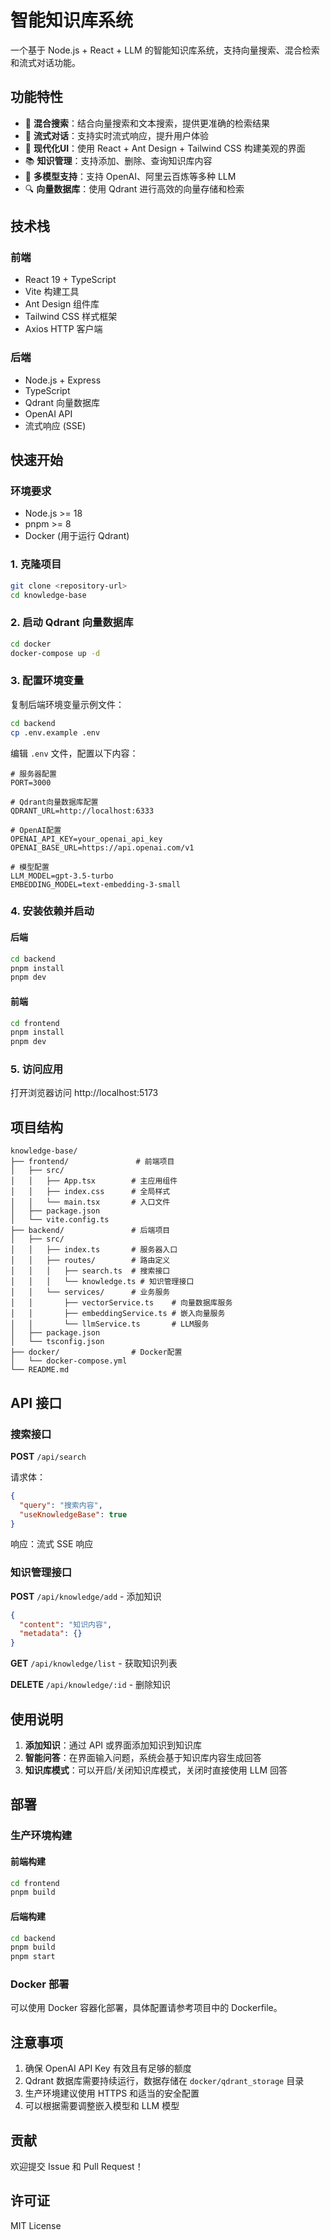 # 智能知识库系统

一个基于 Node.js + React + LLM 的智能知识库系统，支持向量搜索、混合检索和流式对话功能。

## 功能特性

- 🚀 **混合搜索**：结合向量搜索和文本搜索，提供更准确的检索结果
- 💬 **流式对话**：支持实时流式响应，提升用户体验
- 🎨 **现代化UI**：使用 React + Ant Design + Tailwind CSS 构建美观的界面
- 📚 **知识管理**：支持添加、删除、查询知识库内容
- 🤖 **多模型支持**：支持 OpenAI、阿里云百炼等多种 LLM
- 🔍 **向量数据库**：使用 Qdrant 进行高效的向量存储和检索

## 技术栈

### 前端
- React 19 + TypeScript
- Vite 构建工具
- Ant Design 组件库
- Tailwind CSS 样式框架
- Axios HTTP 客户端

### 后端
- Node.js + Express
- TypeScript
- Qdrant 向量数据库
- OpenAI API
- 流式响应 (SSE)

## 快速开始

### 环境要求

- Node.js >= 18
- pnpm >= 8
- Docker (用于运行 Qdrant)

### 1. 克隆项目

```bash
git clone <repository-url>
cd knowledge-base
```

### 2. 启动 Qdrant 向量数据库

```bash
cd docker
docker-compose up -d
```

### 3. 配置环境变量

复制后端环境变量示例文件：

```bash
cd backend
cp .env.example .env
```

编辑 `.env` 文件，配置以下内容：

```env
# 服务器配置
PORT=3000

# Qdrant向量数据库配置
QDRANT_URL=http://localhost:6333

# OpenAI配置
OPENAI_API_KEY=your_openai_api_key
OPENAI_BASE_URL=https://api.openai.com/v1

# 模型配置
LLM_MODEL=gpt-3.5-turbo
EMBEDDING_MODEL=text-embedding-3-small
```

### 4. 安装依赖并启动

#### 后端

```bash
cd backend
pnpm install
pnpm dev
```

#### 前端

```bash
cd frontend
pnpm install
pnpm dev
```

### 5. 访问应用

打开浏览器访问 http://localhost:5173

## 项目结构

```
knowledge-base/
├── frontend/               # 前端项目
│   ├── src/
│   │   ├── App.tsx        # 主应用组件
│   │   ├── index.css      # 全局样式
│   │   └── main.tsx       # 入口文件
│   ├── package.json
│   └── vite.config.ts
├── backend/               # 后端项目
│   ├── src/
│   │   ├── index.ts       # 服务器入口
│   │   ├── routes/        # 路由定义
│   │   │   ├── search.ts  # 搜索接口
│   │   │   └── knowledge.ts # 知识管理接口
│   │   └── services/      # 业务服务
│   │       ├── vectorService.ts    # 向量数据库服务
│   │       ├── embeddingService.ts # 嵌入向量服务
│   │       └── llmService.ts       # LLM服务
│   ├── package.json
│   └── tsconfig.json
├── docker/                # Docker配置
│   └── docker-compose.yml
└── README.md
```

## API 接口

### 搜索接口

**POST** `/api/search`

请求体：
```json
{
  "query": "搜索内容",
  "useKnowledgeBase": true
}
```

响应：流式 SSE 响应

### 知识管理接口

**POST** `/api/knowledge/add` - 添加知识

```json
{
  "content": "知识内容",
  "metadata": {}
}
```

**GET** `/api/knowledge/list` - 获取知识列表

**DELETE** `/api/knowledge/:id` - 删除知识

## 使用说明

1. **添加知识**：通过 API 或界面添加知识到知识库
2. **智能问答**：在界面输入问题，系统会基于知识库内容生成回答
3. **知识库模式**：可以开启/关闭知识库模式，关闭时直接使用 LLM 回答

## 部署

### 生产环境构建

#### 前端构建
```bash
cd frontend
pnpm build
```

#### 后端构建
```bash
cd backend
pnpm build
pnpm start
```

### Docker 部署

可以使用 Docker 容器化部署，具体配置请参考项目中的 Dockerfile。

## 注意事项

1. 确保 OpenAI API Key 有效且有足够的额度
2. Qdrant 数据库需要持续运行，数据存储在 `docker/qdrant_storage` 目录
3. 生产环境建议使用 HTTPS 和适当的安全配置
4. 可以根据需要调整嵌入模型和 LLM 模型

## 贡献

欢迎提交 Issue 和 Pull Request！

## 许可证

MIT License